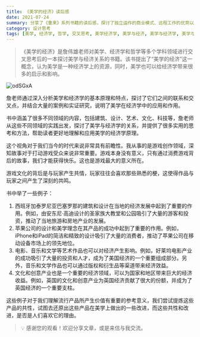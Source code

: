 ```yaml
---
title: 《美学的经济》读后感
date: 2021-07-24
summary: 分享了《重来》系列书籍的读后感，探讨了独立运作的商业模式、远程工作的优势以及冷静的公司文化等内容。
category: 设计思考
tags: [美学, 经济学, 哲学, 交叉思考, 美学经济学, 美学与经济, 美学与经济学, 美学与经济学的交叉思考]
---
```


>《美学的经济》是詹伟雄老师对美学、经济学和哲学等多个学科领域进行交叉思考后的一本探讨美学与经济关系的书籍。该书提出了“美学的经济”这一概念，认为美学是一种经济学上的资源，同时，美学也可以给经济学带来很多的启示和影响。

![odSGxA](https://blog-1259751088.cos.ap-shanghai.myqcloud.com/uPic/odSGxA.png)


詹老师通过深入分析美学和经济学的基本原理和特点，探讨了它们之间的联系和交叉点，并结合大量的案例和实证研究，说明了美学在经济学中的应用和作用。

书中涵盖了很多不同领域的内容，包括建筑、设计、艺术、文化、科技等，詹老师从这些不同领域的实践出发，探讨了美学与经济学的关系，并提供了很多实用的思考和方法，帮助读者更好地理解和应用美学的经济学原理。

这个视角对于我们当今的时代来说非常具有前瞻性。我从事的是游戏创作领域，深知故事对于打动游戏受众来说非常重要。游戏本身没有意义，只有通过消费游戏背后的故事，我们才能获得快乐。这也是游戏最大的意义所在。

游戏文化的背后是与玩家产生共情，玩家往往会喜欢那些熟悉的梗，这使得作品与玩家之间产生了深刻的共鸣。

书中举了一些例子：

1. 西班牙加泰罗尼亚巴塞罗那的建筑和设计在当地的经济发展中起到了重要的作用。例如，由安东尼·高迪设计的圣家族大教堂和公园吸引了大量的游客和投资，推动了当地旅游和房地产业的发展。
2. 苹果公司的设计和美学理念在其产品的成功中起到了重要的作用。例如，iPhone和iPad的简洁和精致的设计吸引了大量的消费者，推动了苹果公司在移动设备市场上的领先地位。
3. 电影、音乐和文学等艺术作品也可以对经济产生影响。例如，好莱坞电影产业的成功吸引了大量的投资和人才，成为了美国经济的一个重要组成部分。另外，音乐和文学作品也可以通过版权和衍生品等渠道带来经济效益。
4. 文化和创意产业也是一个重要的经济领域，可以为国家和地区带来巨大的经济收益。例如，英国的文化和创意产业为英国经济贡献了很大的份额，并成为了英国经济的一个重要支柱。

这些例子对于我们理解流行产品所产生价值有重要的参考意义，我们尝试提炼这些产品的共性，试图去还原出这些产品在美学上做出的一些改进，而这些共性和改进，是否是人们喜欢它的理由。

> 💡 感谢您的观看！欢迎分享文章，或是来信与我交流。